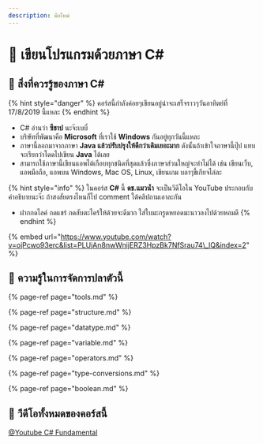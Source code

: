 ```yaml
---
description: มือใหม่
---
```


# 👶 เขียนโปรแกรมด้วยภาษา C\#

## 👑 สิ่งที่ควรรู้ของภาษา C\#

{% hint style="danger" %}
คอร์สนี้กำลังค่อยๆเขียนอยู่น่าจะเสร็จราวๆวันอาทิตย์ที่ 17/8/2019 นี้แหละ
{% endhint %}

* C\# อ่านว่า **ซีชาป** นะจ๊ะเบบี๋
* บริษัทที่พัฒนาคือ **Microsoft** ที่เราใช้ **Windows** กันอยู่ทุกวันนี้แหละ
* ภาษานี้ลอกมาจากภาษา **Java แล้วปรับปรุงให้ดีกว่าเดิมเยอะมาก** ดังนั้นถ้าเข้าใจภาษานี้ปุ๊ป แทบจะเรียกว่าโดดไปเขียน **Java** ได้เลย
* สามารถใช้ภาษานี้เขียนแอพได้เกือบทุกชนิดที่สุดแล้วซึ่งภาษาส่วนใหญ่จะทำไม่ได้ เช่น เขียนเว็บ, แอพมือถือ, แอพบน Windows, Mac OS, Linux, เขียนเกม บลาๆขี้เกียจไล่ละ

{% hint style="info" %}
ในคอร์ส **C\#** นี้ **ดช.แมวน้ำ** จะเป็นวีดีโอใน YouTube ประกอบกับคำอธิบายนะจ๊ะ ถ้าสงสัยตรงไหนก็ไป comment ใต้คลิปถามเอาละกัน 

* ฝากกดไลค์ กดแชร์ กดสับตะไคร้ให้ด้วยจะดีมาก ใส่ใบมะกรูดหยอดมะนาวลงไปด้วยหอมดี
{% endhint %}

{% embed url="https://www.youtube.com/watch?v=ojPcwo93erc&list=PLUjAn8nwWnijERZ3HpzBk7NfSrau74\_lQ&index=2" %}

## 🧭 ความรู้ในการจัดการปลาตัวนี้

{% page-ref page="tools.md" %}

{% page-ref page="structure.md" %}

{% page-ref page="datatype.md" %}

{% page-ref page="variable.md" %}

{% page-ref page="operators.md" %}

{% page-ref page="type-conversions.md" %}

{% page-ref page="boolean.md" %}

## 🎥 วีดีโอทั้งหมดของคอร์สนี้

[@Youtube C\# Fundamental](https://www.youtube.com/watch?v=9Pjz8MGFJGo&list=PLUjAn8nwWnijERZ3HpzBk7NfSrau74_lQ)

